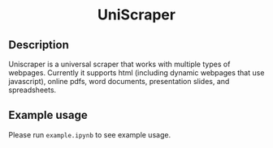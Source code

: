 # <center> UniScraper </center>

## Description

Uniscraper is a universal scraper that works with multiple types of webpages. Currently it supports html (including dynamic webpages that use javascript), online pdfs, word documents, presentation slides, and spreadsheets.

## Example usage

Please run `example.ipynb` to see example usage.